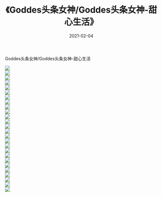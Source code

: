 ﻿---
layout: post
title:  《Goddes头条女神/Goddes头条女神-甜心生活》
date:   2021-02-04
img: http://img.660000.xyz/Sharelink/网络美图/2021/Goddes头条女神/Goddes头条女神-甜心生活/000.jpg
categories: [美女, 清纯, 唯美]
---

Goddes头条女神/Goddes头条女神-甜心生活

 ![](http://img.660000.xyz/Sharelink/网络美图/2021/Goddes头条女神/Goddes头条女神-甜心生活/001.jpg) <br>![](http://img.660000.xyz/Sharelink/网络美图/2021/Goddes头条女神/Goddes头条女神-甜心生活/002.jpg) <br>![](http://img.660000.xyz/Sharelink/网络美图/2021/Goddes头条女神/Goddes头条女神-甜心生活/003.jpg) <br>![](http://img.660000.xyz/Sharelink/网络美图/2021/Goddes头条女神/Goddes头条女神-甜心生活/004.jpg) <br>![](http://img.660000.xyz/Sharelink/网络美图/2021/Goddes头条女神/Goddes头条女神-甜心生活/005.jpg) <br>![](http://img.660000.xyz/Sharelink/网络美图/2021/Goddes头条女神/Goddes头条女神-甜心生活/006.jpg) <br>![](http://img.660000.xyz/Sharelink/网络美图/2021/Goddes头条女神/Goddes头条女神-甜心生活/007.jpg) <br>![](http://img.660000.xyz/Sharelink/网络美图/2021/Goddes头条女神/Goddes头条女神-甜心生活/008.jpg) <br>![](http://img.660000.xyz/Sharelink/网络美图/2021/Goddes头条女神/Goddes头条女神-甜心生活/009.jpg) <br>![](http://img.660000.xyz/Sharelink/网络美图/2021/Goddes头条女神/Goddes头条女神-甜心生活/010.jpg) <br>![](http://img.660000.xyz/Sharelink/网络美图/2021/Goddes头条女神/Goddes头条女神-甜心生活/011.jpg) <br>![](http://img.660000.xyz/Sharelink/网络美图/2021/Goddes头条女神/Goddes头条女神-甜心生活/012.jpg) <br>![](http://img.660000.xyz/Sharelink/网络美图/2021/Goddes头条女神/Goddes头条女神-甜心生活/013.jpg) <br>![](http://img.660000.xyz/Sharelink/网络美图/2021/Goddes头条女神/Goddes头条女神-甜心生活/014.jpg) <br>![](http://img.660000.xyz/Sharelink/网络美图/2021/Goddes头条女神/Goddes头条女神-甜心生活/015.jpg) <br>![](http://img.660000.xyz/Sharelink/网络美图/2021/Goddes头条女神/Goddes头条女神-甜心生活/016.jpg) <br>![](http://img.660000.xyz/Sharelink/网络美图/2021/Goddes头条女神/Goddes头条女神-甜心生活/017.jpg) <br>![](http://img.660000.xyz/Sharelink/网络美图/2021/Goddes头条女神/Goddes头条女神-甜心生活/018.jpg) <br>![](http://img.660000.xyz/Sharelink/网络美图/2021/Goddes头条女神/Goddes头条女神-甜心生活/019.jpg) <br>![](http://img.660000.xyz/Sharelink/网络美图/2021/Goddes头条女神/Goddes头条女神-甜心生活/020.jpg) <br>![](http://img.660000.xyz/Sharelink/网络美图/2021/Goddes头条女神/Goddes头条女神-甜心生活/021.jpg) <br>![](http://img.660000.xyz/Sharelink/网络美图/2021/Goddes头条女神/Goddes头条女神-甜心生活/022.jpg) <br>![](http://img.660000.xyz/Sharelink/网络美图/2021/Goddes头条女神/Goddes头条女神-甜心生活/023.jpg) <br>![](http://img.660000.xyz/Sharelink/网络美图/2021/Goddes头条女神/Goddes头条女神-甜心生活/024.jpg) <br>![](http://img.660000.xyz/Sharelink/网络美图/2021/Goddes头条女神/Goddes头条女神-甜心生活/025.jpg) <br>![](http://img.660000.xyz/Sharelink/网络美图/2021/Goddes头条女神/Goddes头条女神-甜心生活/026.jpg) <br>